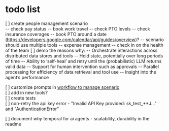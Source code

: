 # todo list
[ ] create people management scenario <br />
  -- check pay status
  -- book work travel
  -- check PTO levels
  -- check insurance coverages
  -- book PTO around a date (https://developers.google.com/calendar/api/guides/overview)? 
  -- scenario should use multiple tools
  -- expense management
  -- check in on the health of the team
[ ] demo the reasons why:
  -- Orchestrate interactions across distributed data stores and tools
  -- Hold state, potentially over long periods of time
  -- Ability to ‘self-heal’ and retry until the (probabilistic) LLM returns valid data
  -- Support for human intervention such as approvals
  -- Parallel processing for efficiency of data retrieval and tool use
  -- Insight into the agent’s performance

[ ] customize prompts in [workflow to manage scenario](./workflows/tool_workflow.py)<br />
[ ] add in new tools? <br />
[ ] create tests<br />
[ ] non-retry the api key error - "Invalid API Key provided: sk_test_**J..." and "AuthenticationError"

[ ] document *why* temporal for ai agents - scalability, durability in the readme